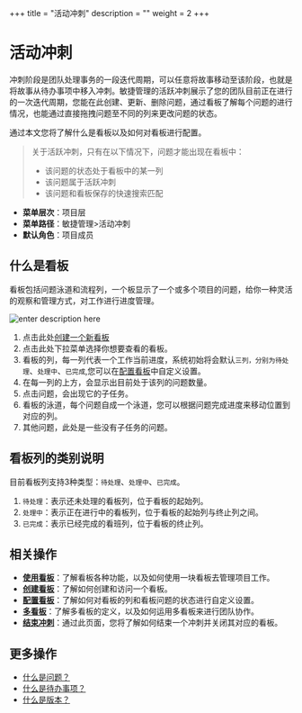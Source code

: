 ﻿+++
title = "活动冲刺"
description = ""
weight = 2
+++

# 活动冲刺
    
冲刺阶段是团队处理事务的一段迭代周期，可以任意将故事移动至该阶段，也就是将故事从待办事项中移入冲刺。敏捷管理的活跃冲刺展示了您的团队目前正在进行的一次迭代周期，您能在此创建、更新、删除问题，通过看板了解每个问题的进行情况，也能通过直接拖拽问题至不同的列来更改问题的状态。

通过本文您将了解什么是看板以及如何对看板进行配置。

<blockquote class="note">
  关于活跃冲刺，只有在以下情况下，问题才能出现在看板中：
  <ul>
  <li>该问题的状态处于看板中的某一列</li>
  <li>该问题属于活跃冲刺</li>
  <li>该问题和看板保存的快速搜索匹配</li>
  </ul>
  </blockquote>

- **菜单层次**：项目层
- **菜单路径**：敏捷管理>活动冲刺
- **默认角色**：项目成员

## 什么是看板

看板包括问题泳道和流程列，一个板显示了一个或多个项目的问题，给你一种灵活的观察和管理方式，对工作进行进度管理。


![enter description here](/docs/user-guide/agile/imge/image21.png)

1. 点击此处[创建一个新看板](../sprint/create-kanban)
2. 点击此处下拉菜单选择你想要查看的看板。
3. 看板的列，每一列代表一个工作当前进度，系统初始将会默认`三列，分别为待处理`、`处理中`、`已完成`,您可以在[配置看板](../sprint/manage-kanban)中自定义设置。
4. 在每一列的上方，会显示出目前处于该列的问题数量。
5. 点击问题，会出现它的子任务。
6. 看板的泳道，每个问题自成一个泳道，您可以根据问题完成进度来移动位置到对应的列。
7. 其他问题，此处是一些没有子任务的问题。


## 看板列的类别说明

  目前看板列支持3种类型：`待处理`、`处理中`、`已完成`。

1. `待处理`：表示还未处理的看板列，位于看板的起始列。
2. `处理中`：表示正在进行中的看板列，位于看板的起始列与终止列之间。
3. `已完成`：表示已经完成的看班列，位于看板的终止列。

## 相关操作

- [**使用看板**](../sprint/use-kanban)：了解看板各种功能，以及如何使用一块看板去管理项目工作。
- [**创建看板**](../sprint/create-kanban)：了解如何创建和访问一个看板。
- [**配置看板**](../sprint/manage-kanban)：了解如何对看板的列和看板问题的状态进行自定义设置。
- [**多看板**](../sprint/kanban)：了解多看板的定义，以及如何运用多看板来进行团队协作。
- [**结束冲刺**](../sprint/close-sprint)：通过此页面，您将了解如何结束一个冲刺并关闭其对应的看板。


## 更多操作
- [什么是问题？](../issue)
- [什么是待办事项？](../backlog)
- [什么是版本？](../release)